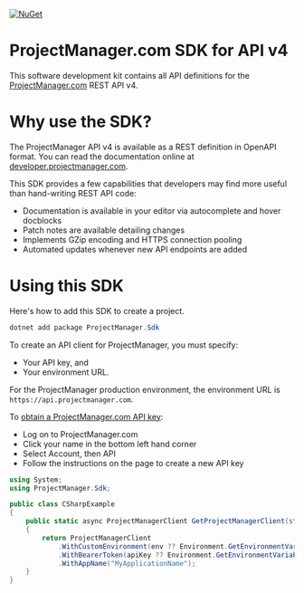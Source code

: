 [![NuGet](https://img.shields.io/nuget/v/ProjectManager.Sdk.svg?style=plastic)](https://www.nuget.org/packages/ProjectManager.Sdk/)

# ProjectManager.com SDK for API v4

This software development kit contains all API definitions for the [ProjectManager.com](https://www.projectmanager.com) REST API v4.  

# Why use the SDK?

The ProjectManager API v4 is available as a REST definition in OpenAPI format.  You can read the documentation online at [developer.projectmanager.com](https://developer.projectmanager.com/v4/reference/api-reference).

This SDK provides a few capabilities that developers may find more useful than hand-writing REST API code:
* Documentation is available in your editor via autocomplete and hover docblocks
* Patch notes are available detailing changes
* Implements GZip encoding and HTTPS connection pooling
* Automated updates whenever new API endpoints are added

# Using this SDK

Here's how to add this SDK to create a project.

```powershell
dotnet add package ProjectManager.Sdk
```

To create an API client for ProjectManager, you must specify:
* Your API key, and
* Your environment URL.

For the ProjectManager production environment, the environment URL is `https://api.projectmanager.com`.

To [obtain a ProjectManager.com API key](https://developer.projectmanager.com/reference/api-keys):
* Log on to ProjectManager.com
* Click your name in the bottom left hand corner
* Select Account, then API
* Follow the instructions on the page to create a new API key

```csharp
using System;
using ProjectManager.Sdk;

public class CSharpExample
{
    public static async ProjectManagerClient GetProjectManagerClient(string? apiKey, string? env)
    {
        return ProjectManagerClient
            .WithCustomEnvironment(env ?? Environment.GetEnvironmentVariable("PM_ENV"))
            .WithBearerToken(apiKey ?? Environment.GetEnvironmentVariable("PM_API_KEY"))
            .WithAppName("MyApplicationName");
    }
}
```

        
        
        
